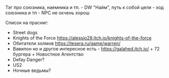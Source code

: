 Тэг про союзника, наемника и тп. -  DW "Найм", путь к собой цели - ход союзника и тп - NPC не охчень хорош


Список на прасниг:
- Street dogs
- Knights of the Force https://alessio29.itch.io/knights-of-the-force
- Обитатели холмов https://tesera.ru/game/warren/
- Вавилон но и другое интересное есть - https://galahed.itch.io/ + 72 бургера + Новостное Агентство
- Defay Danger?
- US2
- Ночные ведьмы?


